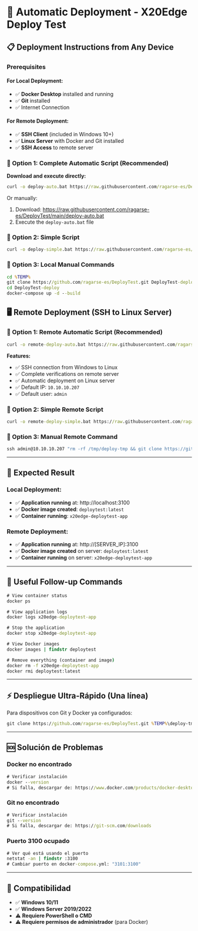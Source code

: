 # 🚀 Automatic Deployment - X20Edge Deploy Test

## 📋 Deployment Instructions from Any Device

### Prerequisites

#### For Local Deployment:
- ✅ **Docker Desktop** installed and running
- ✅ **Git** installed
- ✅ Internet Connection

#### For Remote Deployment:
- ✅ **SSH Client** (included in Windows 10+)
- ✅ **Linux Server** with Docker and Git installed
- ✅ **SSH Access** to remote server

### 🎯 Option 1: Complete Automatic Script (Recommended)

**Download and execute directly:**
```cmd
curl -o deploy-auto.bat https://raw.githubusercontent.com/ragarse-es/DeployTest/main/deploy-auto.bat && deploy-auto.bat
```

Or manually:
1. Download: https://raw.githubusercontent.com/ragarse-es/DeployTest/main/deploy-auto.bat
2. Execute the `deploy-auto.bat` file

### 🎯 Option 2: Simple Script
```cmd
curl -o deploy-simple.bat https://raw.githubusercontent.com/ragarse-es/DeployTest/main/deploy-simple.bat && deploy-simple.bat
```

### 🎯 Option 3: Local Manual Commands
```cmd
cd %TEMP%
git clone https://github.com/ragarse-es/DeployTest.git DeployTest-deploy
cd DeployTest-deploy
docker-compose up -d --build
```

## 🖥️ Remote Deployment (SSH to Linux Server)

### 🎯 Option 1: Remote Automatic Script (Recommended)
```cmd
curl -o remote-deploy-auto.bat https://raw.githubusercontent.com/ragarse-es/DeployTest/main/remote-deploy-auto.bat && remote-deploy-auto.bat
```

**Features:**
- ✅ SSH connection from Windows to Linux
- ✅ Complete verifications on remote server
- ✅ Automatic deployment on Linux server
- ✅ Default IP: `10.10.10.207`
- ✅ Default user: `admin`

### 🎯 Option 2: Simple Remote Script
```cmd
curl -o remote-deploy-simple.bat https://raw.githubusercontent.com/ragarse-es/DeployTest/main/remote-deploy-simple.bat && remote-deploy-simple.bat
```

### 🎯 Option 3: Manual Remote Command
```cmd
ssh admin@10.10.10.207 "rm -rf /tmp/deploy-tmp && git clone https://github.com/ragarse-es/DeployTest.git /tmp/deploy-tmp && cd /tmp/deploy-tmp && docker-compose up -d --build"
```

---

## 🎉 Expected Result

### Local Deployment:
- ✅ **Application running** at: http://localhost:3100
- ✅ **Docker image created**: `deploytest:latest`
- ✅ **Container running**: `x20edge-deploytest-app`

### Remote Deployment:
- ✅ **Application running** at: http://[SERVER_IP]:3100
- ✅ **Docker image created** on server: `deploytest:latest`
- ✅ **Container running** on server: `x20edge-deploytest-app`

---

## 🔧 Useful Follow-up Commands

```cmd
# View container status
docker ps

# View application logs
docker logs x20edge-deploytest-app

# Stop the application
docker stop x20edge-deploytest-app

# View Docker images
docker images | findstr deploytest

# Remove everything (container and image)
docker rm -f x20edge-deploytest-app
docker rmi deploytest:latest
```

---

## ⚡ Despliegue Ultra-Rápido (Una línea)

Para dispositivos con Git y Docker ya configurados:

```cmd
git clone https://github.com/ragarse-es/DeployTest.git %TEMP%\deploy-tmp && cd %TEMP%\deploy-tmp && docker-compose up -d --build && echo Aplicación disponible en: http://localhost:3100 && start http://localhost:3100
```

---

## 🆘 Solución de Problemas

### Docker no encontrado
```cmd
# Verificar instalación
docker --version
# Si falla, descargar de: https://www.docker.com/products/docker-desktop
```

### Git no encontrado
```cmd
# Verificar instalación
git --version
# Si falla, descargar de: https://git-scm.com/downloads
```

### Puerto 3100 ocupado
```cmd
# Ver qué está usando el puerto
netstat -an | findstr :3100
# Cambiar puerto en docker-compose.yml: "3101:3100"
```

---

## 📱 Compatibilidad

- ✅ **Windows 10/11**
- ✅ **Windows Server 2019/2022**
- ⚠️ **Requiere PowerShell o CMD**
- ⚠️ **Requiere permisos de administrador** (para Docker)